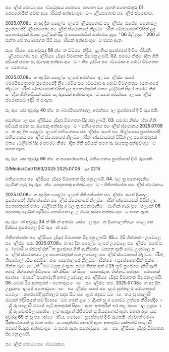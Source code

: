 ප ොලිස් මොධ්‍ය ප ොට්ඨොසය පෙත ෙොතතො වූ ෙැදගත් පතොරතුරු 01. පෙපරොයින් සමඟ සැ ොරියක් අත්අඩංගුෙට - ෑලියපගොඩ ප ොලිස් ස්ථොනය.

2025.07.08 ෙන අද දින දෙෙල් ොලපේ ෑලියපගොඩ ප ොලිස් ෙසපේ ෙනෙොසල ප්‍රපේශපේදී ෑලියපගොඩ ප ොලිස් ස්ථොනපේ නිලධ්‍ොරීන් ණ්ඩොයමක් විසින් ලද පතොරතුරක් මත ෙැටලීමක් සිදු ර පෙපරොයින් මත්රෙය ග්‍රෑේ 06 මිලිග්‍රෑේ 200 ක් සන්ත පේ තබොපගන සිටි සැ ොරියක් අත්අඩංගුෙට පගන ඇත.

සැ ොරිය ෙයස අවුරුදු 56 ක් ෙන ට්ට්ය ෙන්දිය, ැළණිය ප්‍රපේශපේ දිංචි ොරියකි. ෑලියපගොඩ ප ොලිසිය ෙැඩිදුර විමශතන සිදු රනු ලබයි. 02. පමරට නිෂ් ොදිත ගිනි අවියක් සමඟ සැ රුපෙකු අත්අඩංගුෙට - නි ෙැරටිය ප ොට්ඨොස අ රොධ්‍ විමශතන ොයතංශය

2025.07.08 ෙන අද දින දෙෙල් ොලපේ අඹන්ප ොල ප ොලිස් ෙසපේ බඹරමිපතොගම ප්‍රපේශපේදී නි ෙැරටිය ප ොට්ඨොස අ රොධ්‍ විමශතන ොයතංශපේ නිලධ්‍ොරීන් ණ්ඩොයමක් විසින් ලද පතොරතුරක් මත ෙැටලීමක් සිදු ර පමරට නිෂ් ොදිත ගිනි අවියක් සමග සැ රුපෙක් අත්අඩංගුෙට පගන අඹන්ප ොල ප ොලිස් ස්ථොනයට ඉදිරි ත් ර ඇත.

සැ රු ෙයස අවුරුදු 40 ක් ෙන බඹරමිපතොගල, අඹන්ප ොල ප්‍රපේශපේ දිංචි රුපෙකි.

අඹන්ප ොල ප ොලිසිය ෙැඩිදුර විමශතන සිදු රනු ලබයි. 03. පමරට නිෂ් ොදිත ගිනි අවියක් සමඟ සැ රුපෙකු අත්අඩංගුෙට - මහියංගනය ප ොලිස් ස්ථොනය 2025.07.08 ෙන අද දින දෙෙල් ොලපේ මහියංගනය ප ොලිස් ෙසපේ ප ෝවිල්යොය ප්‍රපේශපේදී මහියංගනය ප ොලිස් ස්ථොනපේ නිලධ්‍ොරීන් ණ්ඩොයමක් විසින් ලද පතොරතුරක් මත ෙැටලීමක් සිදු ර පමරට නිෂ් ොදිත ගිනි අවියක් සමග සැ රුපෙකු අත්අඩංගුෙට පගන ඇත.

සැ රු ෙයස අවුරුදු 66 ක් ෙන පසොරපබොර, මහියංගනය ප්‍රපේශපේ දිංචි රුපෙකි.

D/Media/Out/1363/2025 2025.07.08 ැය 2215

මහියංගනය ප ොලිසිය ෙැඩිදුර විමශතන සිදු රනු ලබයි. 04. බල ත්‍ර පනොමැතිෙ මැණික් ගැරූ සැ රුෙන් ෙයපදපනකු අත්අඩංගුෙට - ගිනිගත්පේන ප ොලිස් ස්ථොනය.

2025.07.08 ෙන අද දින දෙෙල් ොලපේ ගිනිගත්පේන ප ොලිස් ෙසපේ දියගල ප්‍රපේශපේදී ගිනිගත්පේන ප ොලිස් ස්ථොනපේ නිලධ්‍ොරීන් ණ්ඩොයමක් විසින් ලද පතොරතුරක් මත ෙැටලීමක් සිදු ර බල ත්‍ර පනොමැතිෙ මැණික් ගැරූ පුේගලයන් 06 පදපනකු මැණික් ගැරීමට භොවිතො ළ උ රණද සමඟ අත්අඩංගුෙට පගන ඇත.

සැ රුෙන් අවුරුදු 34 ත් 55 ත් අතර ෙයස්ෙල සුෙන දියගලෙත්ත, ෙටෙල සෙ දික්ඔය ප්‍රපේශෙල දිංචි රුෙන් පේ.

ගිනිගත්පේන ප ොලිසිය ෙැඩිදුර විමශතන සිදු රනු ලබයි. 05. ෙදිසි ගින්නක් - උඩෙලෙ ප ොලිස් ෙසම. 2025.07.08 ෙන අද දින දෙෙල් ොලපේ උඩෙලෙ ප ොලිස් ෙසපේ ප ෝමොරි ය රජපේ රක්ිත ප්‍රපේශය ගිනි ගැනීමක් ෙටපගන ඇති බෙට උඩෙලෙ ප ොලිස් ස්ථොනයට ලද පතොරතුරක් මත උඩෙලෙ ප ොලිස් ස්ථොනපේ නිලධ්‍ොරීන්, තිපඹොල් ැටිය අඩවිෙන ොයතොලපේ නිලධ්‍ොරීන් ෙො ප්‍රපේශෙොසීන් එක්ෙ ගින්න මැඩ ැෙැත්ීමට ටයුතු ර ඇත. පමම ගින්න අක් ර 25 භූමි ප්‍රපේශය ැතිරී ඇති අතර, ගින්පනන් ජීවිත ෙොනි කිසිෙක් සිදුෙ පනොමැත. ගින්නට පේතුෙ පමපතක් අනොෙරණය ී පනොමැති අතර උඩෙලෙ ප ොලිසිය ෙැඩිදුර විමශතන සිදු රනු ලබයි. 06. මොර රිය අනතුරක් - පතොඩුෙොෙ ප ොලිස් ෙසම. 2025.07.08 ෙන අද දින උදෑසන ොලපේ පතොඩුෙොෙ ප ොලිස් ෙසපේ ප ොළඹ පුත්තලම මොගතපේ මෙෙැෙ නගරපේදී පුත්තලම පදස සිට ප ොළඹ පදසට ධ්‍ොෙනය වූ පලොරි රථයක් ඉදිරිපයන් එම දිසොෙටම ගමන් ළ ො ැදියක් සු ර යොමට උත්සෙ කිරීපේදී ො ැදි රු පලොරි රථපේ ගැටී අනතුරක් සිදුෙ ඇත. අනතුරින් බර තල තුෙොල ලැබූ ො ැදි රු මොරවිල පරෝෙලට ඇතුළත් කිරීපමන් සු මියපගොස් ඇත. මරණ රු ෙයස අවුරුදු 69 ක් වූ ප ොස්ෙොඩිය, මෙෙැෙ ප්‍රපේශපේ දිංචි රුපෙකි. ශ්චොත් මරණ රීක්ෂණපයන් සු මෘත පේෙය ඥොතීන්ට භොරදී ඇත. අනතුරට සේබන්ධ්‍ පලොරි රථපේ රියදුරු අත්අඩංගුෙට පගන ඇත. පතොඩුෙොෙ ප ොලිසිය ෙැඩිදුර විමශතන සිදු රනු ලබයි.

ප ොලිස් මොධ්‍ය ප ොට්ඨොසය.